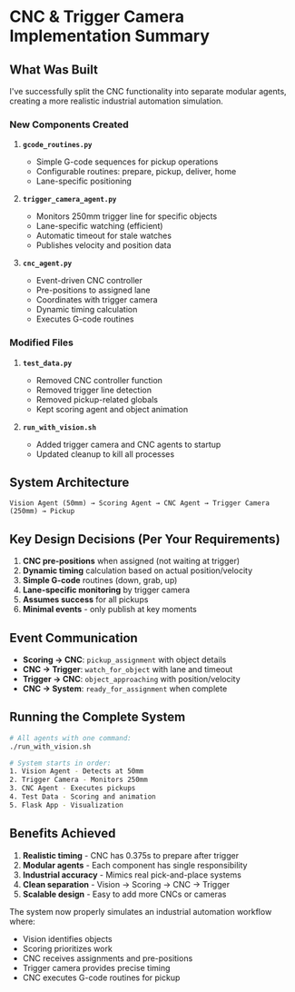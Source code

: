 # CNC & Trigger Camera Implementation Summary

## What Was Built

I've successfully split the CNC functionality into separate modular agents, creating a more realistic industrial automation simulation.

### New Components Created

1. **`gcode_routines.py`**
   - Simple G-code sequences for pickup operations
   - Configurable routines: prepare, pickup, deliver, home
   - Lane-specific positioning

2. **`trigger_camera_agent.py`**
   - Monitors 250mm trigger line for specific objects
   - Lane-specific watching (efficient)
   - Automatic timeout for stale watches
   - Publishes velocity and position data

3. **`cnc_agent.py`**
   - Event-driven CNC controller
   - Pre-positions to assigned lane
   - Coordinates with trigger camera
   - Dynamic timing calculation
   - Executes G-code routines

### Modified Files

1. **`test_data.py`**
   - Removed CNC controller function
   - Removed trigger line detection
   - Removed pickup-related globals
   - Kept scoring agent and object animation

2. **`run_with_vision.sh`**
   - Added trigger camera and CNC agents to startup
   - Updated cleanup to kill all processes

## System Architecture

```
Vision Agent (50mm) → Scoring Agent → CNC Agent → Trigger Camera (250mm) → Pickup
```

## Key Design Decisions (Per Your Requirements)

1. **CNC pre-positions** when assigned (not waiting at trigger)
2. **Dynamic timing** calculation based on actual position/velocity
3. **Simple G-code** routines (down, grab, up)
4. **Lane-specific monitoring** by trigger camera
5. **Assumes success** for all pickups
6. **Minimal events** - only publish at key moments

## Event Communication

- **Scoring → CNC**: `pickup_assignment` with object details
- **CNC → Trigger**: `watch_for_object` with lane and timeout
- **Trigger → CNC**: `object_approaching` with position/velocity
- **CNC → System**: `ready_for_assignment` when complete

## Running the Complete System

```bash
# All agents with one command:
./run_with_vision.sh

# System starts in order:
1. Vision Agent - Detects at 50mm
2. Trigger Camera - Monitors 250mm
3. CNC Agent - Executes pickups
4. Test Data - Scoring and animation
5. Flask App - Visualization
```

## Benefits Achieved

1. **Realistic timing** - CNC has 0.375s to prepare after trigger
2. **Modular agents** - Each component has single responsibility  
3. **Industrial accuracy** - Mimics real pick-and-place systems
4. **Clean separation** - Vision → Scoring → CNC → Trigger
5. **Scalable design** - Easy to add more CNCs or cameras

The system now properly simulates an industrial automation workflow where:
- Vision identifies objects
- Scoring prioritizes work
- CNC receives assignments and pre-positions
- Trigger camera provides precise timing
- CNC executes G-code routines for pickup